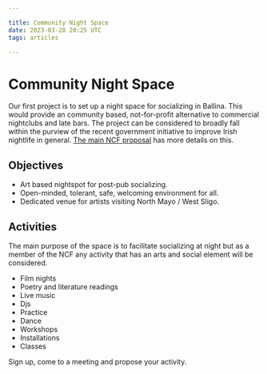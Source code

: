 ```yaml
---

title: Community Night Space
date: 2023-03-28 20:25 UTC
tags: articles

---
```


# Community Night Space

Our first project is to set up a night space for socializing in Ballina. This would provide an community based, not-for-profit alternative to commercial nightclubs and late bars. The project can be considered to broadly fall within the purview of the recent government initiative to improve Irish nightlife in general. [The main NCF proposal](/proposal.html) has more details on this.

## Objectives

- Art based nightspot for post-pub socializing.
- Open-minded, tolerant, safe, welcoming environment for all.
- Dedicated venue for artists visiting North Mayo / West Sligo.

## Activities

The main purpose of the space is to facilitate socializing at night but as a member of the NCF any activity that has an arts and social element will be considered.

- Film nights
- Poetry and literature readings
- Live music
- Djs
- Practice
- Dance
- Workshops
- Installations
- Classes

Sign up, come to a meeting and propose your activity.

#